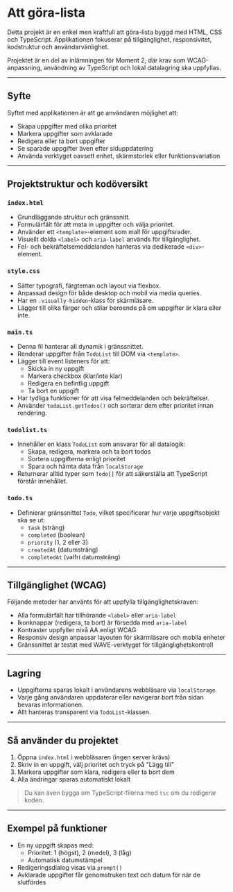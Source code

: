 # Att göra-lista 

Detta projekt är en enkel men kraftfull att göra-lista byggd med HTML, CSS och TypeScript. Applikationen fokuserar på tillgänglighet, responsivitet, kodstruktur och användarvänlighet.

Projektet är en del av inlämningen för Moment 2, där krav som WCAG-anpassning, användning av TypeScript och lokal datalagring ska uppfyllas.

---

## Syfte

Syftet med applikationen är att ge användaren möjlighet att:
- Skapa uppgifter med olika prioritet
- Markera uppgifter som avklarade
- Redigera eller ta bort uppgifter
- Se sparade uppgifter även efter siduppdatering
- Använda verktyget oavsett enhet, skärmstorlek eller funktionsvariation

---

## Projektstruktur och kodöversikt

### `index.html`
- Grundläggande struktur och gränssnitt.
- Formulärfält för att mata in uppgifter och välja prioritet.
- Använder ett `<template>`-element som mall för uppgiftsrader.
- Visuellt dolda `<label>` och `aria-label` används för tillgänglighet.
- Fel- och bekräftelsemeddelanden hanteras via dedikerade `<div>`-element.

### `style.css`
- Sätter typografi, färgteman och layout via flexbox.
- Anpassad design för både desktop och mobil via media queries.
- Har en `.visually-hidden`-klass för skärmläsare.
- Lägger till olika färger och stilar beroende på om uppgifter är klara eller inte.

### `main.ts`
- Denna fil hanterar all dynamik i gränssnittet.
- Renderar uppgifter från `TodoList` till DOM via `<template>`.
- Lägger till event listeners för att:
  - Skicka in ny uppgift
  - Markera checkbox (klar/inte klar)
  - Redigera en befintlig uppgift
  - Ta bort en uppgift
- Har tydliga funktioner för att visa felmeddelanden och bekräftelser.
- Använder `todoList.getTodos()` och sorterar dem efter prioritet innan rendering.

### `todolist.ts`
- Innehåller en klass `TodoList` som ansvarar för all datalogik:
  - Skapa, redigera, markera och ta bort todos
  - Sortera uppgifterna enligt prioritet
  - Spara och hämta data från `localStorage`
- Returnerar alltid typer som `Todo[]` för att säkerställa att TypeScript förstår innehållet.

### `todo.ts`
- Definierar gränssnittet `Todo`, vilket specificerar hur varje uppgiftsobjekt ska se ut:
  - `task` (sträng)
  - `completed` (boolean)
  - `priority` (1, 2 eller 3)
  - `createdAt` (datumsträng)
  - `completedAt` (valfri datumsträng)

---

## Tillgänglighet (WCAG)

Följande metoder har använts för att uppfylla tillgänglighetskraven:

- Alla formulärfält har tillhörande `<label>` eller `aria-label`
- Ikonknappar (redigera, ta bort) är försedda med `aria-label`
- Kontraster uppfyller nivå AA enligt WCAG
- Responsiv design anpassar layouten för skärmläsare och mobila enheter
- Gränssnittet är testat med WAVE-verktyget för tillgänglighetskontroll

---

## Lagring

- Uppgifterna sparas lokalt i användarens webbläsare via `localStorage`.
- Varje gång användaren uppdaterar eller navigerar bort från sidan bevaras informationen.
- Allt hanteras transparent via `TodoList`-klassen.

---

## Så använder du projektet

1. Öppna `index.html` i webbläsaren (ingen server krävs)
2. Skriv in en uppgift, välj prioritet och tryck på "Lägg till"
3. Markera uppgifter som klara, redigera eller ta bort dem
4. Alla ändringar sparas automatiskt lokalt

> Du kan även bygga om TypeScript-filerna med `tsc` om du redigerar koden.

---

## Exempel på funktioner

- En ny uppgift skapas med:
  - Prioritet: 1 (högst), 2 (medel), 3 (låg)
  - Automatisk datumstämpel
- Redigeringsdialog visas via `prompt()`
- Avklarade uppgifter får genomstruken text och datum för när de slutfördes

